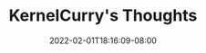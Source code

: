 ---
title: "KernelCurry's Thoughts"
short: "Views and opinions expressed here are mine and do not reflect official policies or positions of any associated entities."
date: 2022-02-01T18:16:09-08:00
draft: false
---